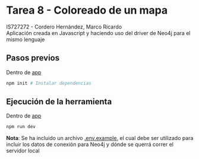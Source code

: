 # Tarea 8 - Coloreado de un mapa
IS727272 - Cordero Hernández, Marco Ricardo  
Aplicación creada en Javascript y haciendo uso del driver de Neo4j para el mismo lenguaje

## Pasos previos
Dentro de [app](app/)
```bash
npm init # Instalar dependencias
```

## Ejecución de la herramienta
Dentro de [app](app/)
```bash
npm run dev
```

**Nota**: Se ha incluido un archivo [.env.example](app/.env.example), el cual debe ser utilizado para incluir los datos de conexión para Neo4j y dónde se querrá correr el servidor local

